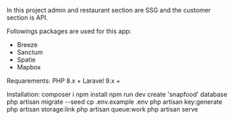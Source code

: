 In this project admin and restaurant section are SSG and the customer section is API. 

Followings packages are used for this app:
- Breeze 
- Sanctum
- Spatie
- Mapbox

Requarements:
PHP 8.x +
Laravel 9.x +

Installation:
composer i
npm install
npm run dev
create 'snapfood' database
php artisan migrate --seed
cp .env.example .env
php artisan key:generate
php artisan storage:link
php artisan queue:work
php artisan serve

